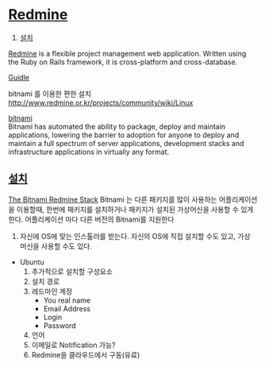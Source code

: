 # [Redmine](../README.md)<a name = "TOP"></a>
1. [설치](#install)

[Redmine](https://www.redmine.org/) is a flexible project management web application. Written using the Ruby on Rails framework, it is cross-platform and cross-database.    

[Guidle](https://www.redmine.org/projects/redmine/wiki/Guide)  
    
bitnami 를 이용한 편한 설치  
http://www.redmine.or.kr/projects/community/wiki/Linux

[bitnami](https://bitnami.com/)     
Bitnami has automated the ability to package, deploy and maintain applications, lowering the barrier to adoption for anyone to deploy and maintain a full spectrum of server applications, development stacks and infrastructure applications in virtually any format. 

## [설치](#TOP)<a name = "install"></a>

[The Bitnami Redmine Stack](https://bitnami.com/stack/redmine) 
Bitnami 는 다른 패키지를 많이 사용하는 어플리케이션을 이용할때, 한번에 패키지를 설치하거나 패키지가 설치된 가상머신을 사용할 수 있게한다. 어플리케이션 마다 다른 버전의 Bitnami를 지원한다   

1. 자신에 OS에 맞는 인스톨러를 받는다. 자신의 OS에 직접 설치할 수도 있고, 가상 머신을 사용할 수도 있다.
+ Ubuntu  
  1. 추가적으로 설치할 구성요소  
  2. 설치 경로
  3. 레드마인 계정
      * You real name
      * Email Address
      * Login
      * Password    
  4. 언어  
  5. 이메일로 Notification 가능? 
  6. Redmine을 클라우드에서 구동(유료)
  
  
